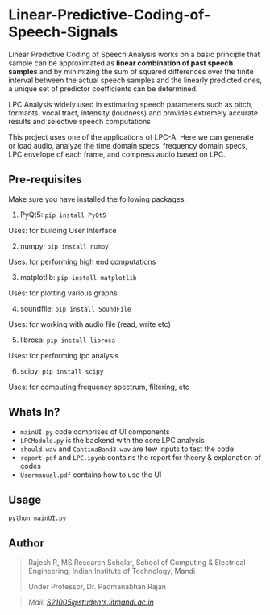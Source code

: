 # Linear-Predictive-Coding-of-Speech-Signals

Linear Predictive Coding of Speech Analysis works on a basic principle that sample can be approximated as **linear combination of past speech samples** and by minimizing the sum of squared differences over the finite interval between the actual speech samples and the linearly predicted ones, a unique set of predictor coefficients can be determined.

LPC Analysis widely used in estimating speech parameters such as pitch, formants, vocal tract, intensity (loudness) and provides extremely accurate results and selective speech computations

This project uses one of the applications of LPC-A. Here we can generate or load audio, analyze the time domain specs, frequency domain specs, LPC envelope of each frame, and compress audio based on LPC.

## Pre-requisites
Make sure you have installed the following packages:

1) PyQt5: ```pip install PyQt5```

Uses: for building User Interface

2) numpy: ```pip install numpy```

Uses: for performing high end computations

3) matplotlib: ```pip install matplotlib```

Uses: for plotting various graphs

4) soundfile: ```pip install SoundFile```

Uses: for working with audio file (read, write etc)

5) librosa: ```pip install librosa```

Uses: for performing lpc analysis

6) scipy: ```pip install scipy```

Uses: for computing frequency spectrum, filtering, etc

## Whats In?

- ```mainUI.py``` code comprises of UI components
- ```LPCModule.py``` is the backend with the core LPC analysis
- ```should.wav``` and ```CantinaBand3.wav``` are few inputs to test the code
-  ```report.pdf``` and ```LPC.ipynb``` contains the report for theory & explanation of codes
-  ```Usermanual.pdf``` contains how to use the UI

## Usage

```python mainUI.py```

## Author
> Rajesh R, MS Research Scholar, School of Computing & Electrical Engineering, Indian Institute of Technology, Mandi
>  
> Under Professor, Dr. Padmanabhan Rajan

> *Mail: S21005@students.iitmandi.ac.in*


